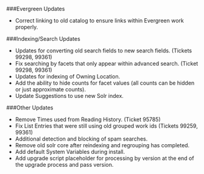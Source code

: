 ###Evergreen Updates
- Correct linking to old catalog to ensure links within Evergreen work properly.  

###Indexing/Search Updates
- Updates for converting old search fields to new search fields. (Tickets 99298, 99361)
- Fix searching by facets that only appear within advanced search. (Ticket 99298, 99361)
- Updates for indexing of Owning Location. 
- Add the ability to hide counts for facet values (all counts can be hidden or just approximate counts).
- Update Suggestions to use new Solr index.

###Other Updates
- Remove Times used from Reading History. (Ticket 95785) 
- Fix List Entries that were still using old grouped work ids (Tickets 99259, 99361)
- Additional detection and blocking of spam searches. 
- Remove old solr core after reindexing and regrouping has completed.
- Add default System Variables during install.
- Add upgrade script placeholder for processing by version at the end of the upgrade process and pass version. 